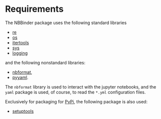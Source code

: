 # Requirements

The NBBinder package uses the following standard libraries

- [re](https:/docs.python.org/3/library/re.html)
- [os](https:/docs.python.org/3/library/os.html)
- [itertools](https:/docs.python.org/3/library/itertools.html)
- [sys](https:/docs.python.org/3/library/sys.html)
- [logging](https:/docs.python.org/3/library/logging.html)

and the following nonstandard libraries:

- [nbformat](https://pypi.org/project/nbformat/),
- [pyyaml](https://pypi.org/project/PyYAML/).

The `nbformat` library is used to interact with the jupyter notebooks, and the `yaml` package is used, of course, to read the `*.yml` configuration files.

Exclusively for packaging for [PyPi](https://pypi.org), the following package is also used:

- [setuptools](https://pypi.org/project/setuptools/)
